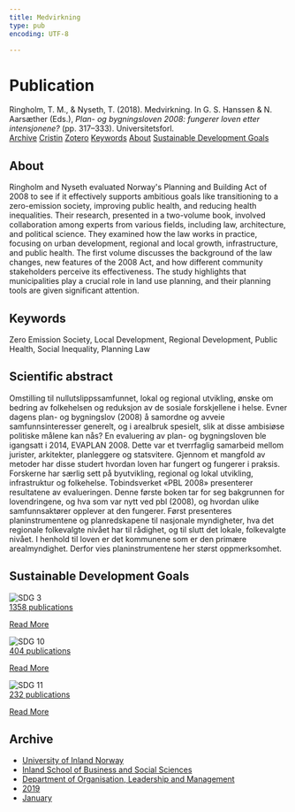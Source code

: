 ```yaml
---
title: Medvirkning
type: pub
encoding: UTF-8

---
```

<h1>Publication</h1>
<article id="csl-bib-container-JZAUCC9W" class="csl-bib-container">
  <div class="csl-bib-body"> <div class="csl-entry">Ringholm, T. M., &#38; Nyseth, T. (2018). Medvirkning. In G. S. Hanssen &#38; N. Aarsæther (Eds.), <i>Plan- og bygningsloven 2008: fungerer loven etter intensjonene?</i> (pp. 317–333). Universitetsforl.</div> </div>
  <div class="csl-bib-buttons">
    <a href="#taxonomy-article-JZAUCC9W" alt="archive" class="csl-bib-button">Archive</a>
    <a href="https://app.cristin.no/results/show.jsf?id=1658307" alt="Cristin" class="csl-bib-button">Cristin</a>
    <a href="http://zotero.org/groups/5881554/items/JZAUCC9W" alt="Zotero" class="csl-bib-button">Zotero</a>
    <a href="#keywords-article-JZAUCC9W" alt="keywords" class="csl-bib-button">Keywords</a>
    <a href="#about-article-JZAUCC9W" alt="about_pub" class="csl-bib-button">About</a>
    <a href="#sdg-article-JZAUCC9W" alt="sdg" class="csl-bib-button">Sustainable Development Goals</a>
  </div>
  <div id="csl-bib-meta-container-JZAUCC9W"></div>
</article>
<div id="csl-bib-meta-JZAUCC9W" class="csl-bib-meta">
  <article id="about-article-JZAUCC9W" class="about_pub-article">
    <h1>About</h1>
    Ringholm and Nyseth evaluated Norway's Planning and Building Act of 2008 to see if it effectively supports ambitious goals like transitioning to a zero-emission society, improving public health, and reducing health inequalities. Their research, presented in a two-volume book, involved collaboration among experts from various fields, including law, architecture, and political science. They examined how the law works in practice, focusing on urban development, regional and local growth, infrastructure, and public health. The first volume discusses the background of the law changes, new features of the 2008 Act, and how different community stakeholders perceive its effectiveness. The study highlights that municipalities play a crucial role in land use planning, and their planning tools are given significant attention.
  </article>
  <article id="keywords-article-JZAUCC9W" class="keywords-article">
    <h1>Keywords</h1>
    Zero Emission Society, Local Development, Regional Development, Public Health, Social Inequality, Planning Law
  </article>
  <article id="abstract-article-JZAUCC9W" class="abstract-article">
    <h1>Scientific abstract</h1>
    Omstilling til nullutslippssamfunnet, lokal og regional utvikling, ønske om bedring av folkehelsen og reduksjon av de sosiale forskjellene i helse. Evner dagens plan- og bygningslov (2008) å samordne og avveie samfunnsinteresser generelt, og i arealbruk spesielt, slik at disse ambisiøse politiske målene kan nås? En evaluering av plan- og bygningsloven ble igangsatt i 2014, EVAPLAN 2008. Dette var et tverrfaglig samarbeid mellom jurister, arkitekter, planleggere og statsvitere. Gjennom et mangfold av metoder har disse studert hvordan loven har fungert og fungerer i praksis. Forskerne har særlig sett på byutvikling, regional og lokal utvikling, infrastruktur og folkehelse. Tobindsverket «PBL 2008» presenterer resultatene av evalueringen. Denne første boken tar for seg bakgrunnen for lovendringene, og hva som var nytt ved pbl (2008), og hvordan ulike samfunnsaktører opplever at den fungerer. Først presenteres planinstrumentene og planredskapene til nasjonale myndigheter, hva det regionale folkevalgte nivået har til rådighet, og til slutt det lokale, folkevalgte nivået. I henhold til loven er det kommunene som er den primære arealmyndighet. Derfor vies planinstrumentene her størst oppmerksomhet.
  </article>
  <article id="sdg-article-JZAUCC9W" class="sdg-article">
    <h1>Sustainable Development Goals</h1>
    <div class="sdg-container"><div id="sdg3" class="sdg">
        <img src="{{< params subfolder >}}images/sdg/sdg03_en.png" class="image" alt="SDG 3">
        <div class="sdg-overlay">
          <a href="/en/archive/?key=?sdg=3#archive" class="sdg-publication-count"><span>1358</span> publications</a>
          <p><a href="https://sdgs.un.org/goals/goal3" class="sdg-read-more">Read More</a></p>
        </div>
      </div> <div id="sdg10" class="sdg">
        <img src="{{< params subfolder >}}images/sdg/sdg10_en.png" class="image" alt="SDG 10">
        <div class="sdg-overlay">
          <a href="/en/archive/?key=?sdg=10#archive" class="sdg-publication-count"><span>404</span> publications</a>
          <p><a href="https://sdgs.un.org/goals/goal10" class="sdg-read-more">Read More</a></p>
        </div>
      </div> <div id="sdg11" class="sdg">
        <img src="{{< params subfolder >}}images/sdg/sdg11_en.png" class="image" alt="SDG 11">
        <div class="sdg-overlay">
          <a href="/en/archive/?key=?sdg=11#archive" class="sdg-publication-count"><span>232</span> publications</a>
          <p><a href="https://sdgs.un.org/goals/goal11" class="sdg-read-more">Read More</a></p>
        </div>
      </div></div>
  </article>
  <article id="taxonomy-article-JZAUCC9W" class="taxonomy-article">
    <h1>Archive</h1>
    <ul>
      <li>
        <a href="/en/archive/?key=3DCRN523">University of Inland Norway</a>
      </li>
      <li>
        <a href="/en/archive/?key=DU8Q9LN9">Inland School of Business and Social Sciences</a>
      </li>
      <li>
        <a href="/en/archive/?key=4LUWR3ZM">Department of Organisation, Leadership and Management</a>
      </li>
      <li>
        <a href="/en/archive/?key=7GQPC2L9">2019</a>
      </li>
      <li>
        <a href="/en/archive/?key=2WRZR9KE">January</a>
      </li>
    </ul>
  </article>
</div>
